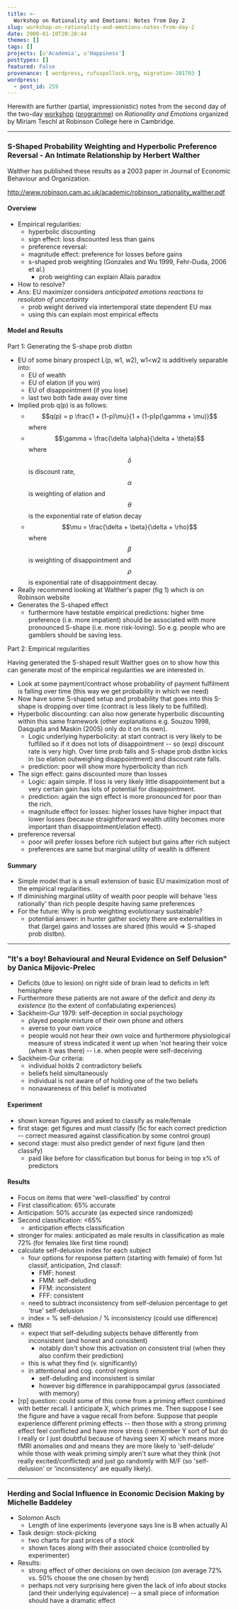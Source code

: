 ```yaml
---
title: >-
  Workshop on Rationality and Emotions: Notes from Day 2
slug: workshop-on-rationality-and-emotions-notes-from-day-2
date: 2008-01-10T20:28:44
themes: []
tags: []
projects: [u'Academia', u'Happiness']
posttypes: []
featured: False
provenance: [ wordpress, rufuspollock.org, migration-201703 ]
wordpress:
  - post_id: 259
---
```


Herewith are further (partial, impressionistic) notes from the second day of the two-day [workshop](http://www.robinson.cam.ac.uk/academic/lectures.php) ([programme](http://www.robinson.cam.ac.uk/academic/robinson_rationality_programme.pdf)) on *Rationality and Emotions* organized by Miriam Teschl at Robinson College here in Cambridge.

----

### S-Shaped Probability Weighting and Hyperbolic Preference Reversal - An Intimate Relationship by Herbert Walther

Walther has published these results as a 2003 paper in Journal of Economic Behaviour and Organization.

<http://www.robinson.cam.ac.uk/academic/robinson_rationality_walther.pdf>

#### Overview

  * Empirical regularities:
    * hyperbolic discounting
    * sign effect: loss discounted less than gains
    * preference reversal:
    * magnitude effect: preference for losses before gains
    * s-shaped prob weighting (Gonzales and Wu 1999, Fehr-Duda, 2006 et al.)
      * prob weighting can explain Allais paradox
  * How to resolve?
  * Ans: EU maximizer considers *anticipated emotions reactions to resoluton of uncertainty*
    * prob weight derived via intertemporal state dependent EU max
    * using this can explain most empirical effects

#### Model and Results

Part 1: Generating the S-shape prob distbn

  * EU of some binary prospect L(p, w1, w2), w1<w2 is additively separable into:
    * EU of wealth
    * EU of elation (if you win)
    * EU of disappointment (if you lose)
    * last two both fade away over time
  * Implied prob q(p) is as follows:
    * $$q(p) = p \frac{1 + (1-p)\mu}{1 + (1-p)p(\gamma + \mu)}$$ where
    * $$\gamma = \frac{\delta \alpha}{\delta + \theta}$$ where $$\delta$$ is discount rate, $$\alpha$$ is weighting of elation and $$\theta$$ is the exponential rate of elation decay
    * $$\mu = \frac{\delta + \beta}{\delta + \rho}$$ where $$\beta$$ is weighting of disappointment and $$\rho$$ is exponential rate of disappointment decay.
  * Really recommend looking at Walther's paper (fig 1) which is on Robinson website
  * Generates the S-shaped effect
    * furthermore have testable empirical predictions: higher time preference (i.e. more impatient) should be associated with more pronounced S-shape (i.e. more risk-loving). So e.g. people who are gamblers should be saving less. 

Part 2: Empirical regularities 

Having generated the S-shaped result Walther goes on to show how this can generate most of the empirical regularities we are interested in.

  * Look at some payment/contract whose probability of payment fulfilment is falling over time (this way we get probability in which we need)
  * Now have some S-shaped setup and probability that goes into this S-shape is dropping over time (contract is less likely to be fulfilled).
  * Hyperbolic discounting: can also now generate hyperbolic discounting within this same framework (other explanations e.g. Souzou 1998, Dasgupta and Maskin (2005) only do it on its own).
    * Logic underlying hyperbolicity: at start contract is very likely to be fulfilled so if it does not lots of disappointment -- so (exp) discount rate is very high. Over time prob falls and S-shape prob distbn kicks in (so elation outweighing disappointment) and discount rate falls.
    * prediction: poor will show more hyperbolicity than rich
  * The sign effect: gains discounted more than losses
    * Logic: again simple. If loss is very likely little disappointement but a very certain gain has lots of potential for disappointment.
    * prediction: again the sign effect is more pronounced for poor than the rich.
    * magnitude effect for losses: higher losses have higher impact that lower losses (because straightforward wealth utility becomes more important than disappointment/elation effect).
  * preference reversal
    * poor will prefer losses before rich subject but gains after rich subject
    * preferences are same but marginal utility of wealth is different

#### Summary

  * Simple model that is a small extension of basic EU maximization most of the empirical regularities.
  * If diminishing marginal utility of wealth poor people will behave 'less rationally' than rich people despite having same preferences
  * For the future: Why is prob weighting evolutionary sustainable?
    * potential answer: in hunter gather society there are externalities in that (large) gains and losses are shared (this would => S-shaped prob distbn).

----

### "It's a boy! Behavioural and Neural Evidence on Self Delusion" by Danica Mijovic-Prelec

  * Deficits (due to lesion) on right side of brain lead to deficits in left hemisphere
  * Furthermore these patients are not aware of the deficit and *deny its existence* (to the extent of confabulating experiences)
  * Sackheim-Gur 1979: self-deception in social psychology
    * played people mixture of their own phone and others
    * averse to your own voice
    * people would not hear their own voice and furthermore physiological measure of stress indicated it went up when 'not hearing their voice (when it was there) -- i.e. when people were self-deceiving
  * Sackheim-Gur criteria:
    * individual holds 2 contradictory beliefs
    * beliefs held simultaneously
    * individual is not aware of of holding one of the two beliefs
    * nonawareness of this belief is motivated

#### Experiment

  * shown korean figures and asked to classify as male/female
  * first stage: get figures and must classify (5c for each correct prediction -- correct measured against classification by some control group)
  * second stage: must also predict gender of next figure (and then classify)
    * paid like before for classification but bonus for being in top x% of predictors

#### Results

  * Focus on items  that were 'well-classified' by control
  * First classification: 65% accurate
  * Anticipation: 50% accurate (as expected since randomized)
  * Second classification: <65%
    * anticipation effects classification 
  * stronger for males: anticipated as male results in classification as male 72% (for females like first time round)
  * calculate self-delusion index for each subject
    * four options for response pattern (starting with female) of form 1st classif, anticipation, 2nd classif:
      * FMF: honest
      * FMM: self-deluding
      * FFM: inconsistent
      * FFF: consistent
    * need to subtract inconsistency from self-delusion percentage to get 'true' self-delusion
    * index = % self-delusion / % inconsistency (could use difference)
  * fMRI
    * expect that self-deluding subjects behave differently from inconsistent (and honest and consistent)
      * notably don't show this activation on consistent trial (when they also confirm their prediction)
    * this is what they find (v. significantly)
    * in attentional and cog. control regions
      * self-deluding and inconsistent is similar
      * however big difference in parahippocampal gyrus (associated with memory)
  * [rp] question: could some of this come from a priming effect combined with better recall. I anticipate X, which primes me. Then suppose I see the figure and have a vague recall from before. Suppose that people experience different priming effects -- then those with a strong priming effect feel conflicted and have more stress (i remember Y sort of but do I really or I just doubtful because of having seen X) which means more fMRI anomalies *and* and means they are more likely to 'self-delude' while those with weak priming simply aren't sure what they think (not really excited/conflicted) and just go randomly with M/F (so 'self-delusion' or 'inconsistency' are equally likely).

----

### Herding and Social Influence in Economic Decision Making by Michelle Baddeley

  * Solomon Asch
    * Length of line experiments (everyone says line is B when actually A) 
  * Task design: stock-picking
    * two charts for past prices of a stock
    * shown faces along with their associated choice (controlled by experimenter)
  * Results:
    * strong effect of other decisions on own decision (on average 72% vs. 50% choose the one chosen by herd) 
    * perhaps not very surprising here given the lack of info about stocks (and their underlying equivalence) -- a small piece of information should have a dramatic effect


